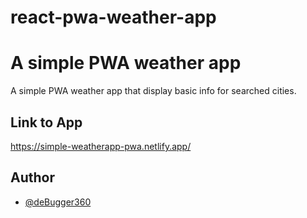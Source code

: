 # react-pwa-weather-app

# A simple PWA weather app

A simple PWA weather app that display basic info for searched cities.


## Link to App
https://simple-weatherapp-pwa.netlify.app/


## Author

- [@deBugger360](https://github.com/deBugger360)
